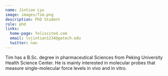 ```yaml
---
name: Jintian Lyu
image: images/Tim.png
description: PhD Student
role: phd
links:
  home-page: felixcited.com
  email: lvjintian1234@gatech.edu
  twitter: nan
---
```


Tim has a B.Sc. degree in pharmaceutical Sciences from Peking University Health Science Center. He is mainly interested in molecular probes that measure single-molecular force levels in vivo and in vitro.
